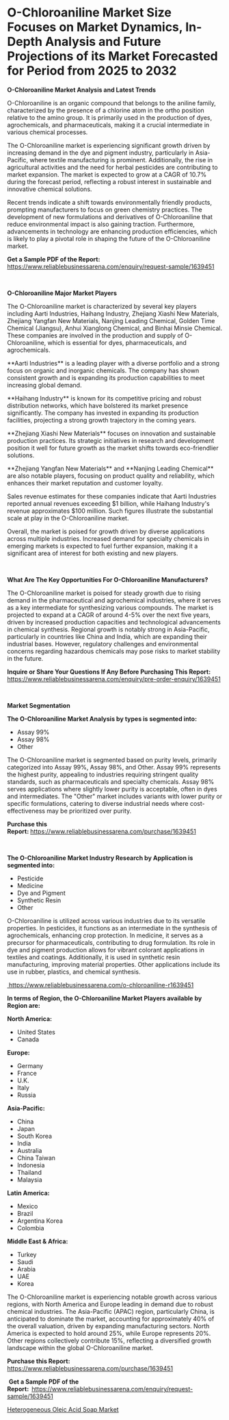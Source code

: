 <p><h1>O-Chloroaniline Market Size Focuses on Market Dynamics, In-Depth Analysis and Future Projections of its Market Forecasted for Period from 2025 to 2032</h1></p><p><strong>O-Chloroaniline Market Analysis and Latest Trends</strong></p>
<p><p>O-Chloroaniline is an organic compound that belongs to the aniline family, characterized by the presence of a chlorine atom in the ortho position relative to the amino group. It is primarily used in the production of dyes, agrochemicals, and pharmaceuticals, making it a crucial intermediate in various chemical processes. </p><p>The O-Chloroaniline market is experiencing significant growth driven by increasing demand in the dye and pigment industry, particularly in Asia-Pacific, where textile manufacturing is prominent. Additionally, the rise in agricultural activities and the need for herbal pesticides are contributing to market expansion. The market is expected to grow at a CAGR of 10.7% during the forecast period, reflecting a robust interest in sustainable and innovative chemical solutions.</p><p>Recent trends indicate a shift towards environmentally friendly products, prompting manufacturers to focus on green chemistry practices. The development of new formulations and derivatives of O-Chloroaniline that reduce environmental impact is also gaining traction. Furthermore, advancements in technology are enhancing production efficiencies, which is likely to play a pivotal role in shaping the future of the O-Chloroaniline market.</p></p>
<p><strong>Get a Sample PDF of the Report:&nbsp;</strong> <a href="https://www.reliablebusinessarena.com/enquiry/request-sample/1639451?utm_campaign=2202&utm_medium=2&utm_source=Github&utm_content=ia&utm_term=01022025&utm_id=o-chloroaniline">https://www.reliablebusinessarena.com/enquiry/request-sample/1639451</a></p>
<p>&nbsp;</p>
<p><strong>O-Chloroaniline Major Market Players</strong></p>
<p><p>The O-Chloroaniline market is characterized by several key players including Aarti Industries, Haihang Industry, Zhejiang Xiashi New Materials, Zhejiang Yangfan New Materials, Nanjing Leading Chemical, Golden Time Chemical (Jiangsu), Anhui Xianglong Chemical, and Binhai Minsie Chemical. These companies are involved in the production and supply of O-Chloroaniline, which is essential for dyes, pharmaceuticals, and agrochemicals.</p><p>**Aarti Industries** is a leading player with a diverse portfolio and a strong focus on organic and inorganic chemicals. The company has shown consistent growth and is expanding its production capabilities to meet increasing global demand. </p><p>**Haihang Industry** is known for its competitive pricing and robust distribution networks, which have bolstered its market presence significantly. The company has invested in expanding its production facilities, projecting a strong growth trajectory in the coming years.</p><p>**Zhejiang Xiashi New Materials** focuses on innovation and sustainable production practices. Its strategic initiatives in research and development position it well for future growth as the market shifts towards eco-friendlier solutions.</p><p>**Zhejiang Yangfan New Materials** and **Nanjing Leading Chemical** are also notable players, focusing on product quality and reliability, which enhances their market reputation and customer loyalty.</p><p>Sales revenue estimates for these companies indicate that Aarti Industries reported annual revenues exceeding $1 billion, while Haihang Industry's revenue approximates $100 million. Such figures illustrate the substantial scale at play in the O-Chloroaniline market. </p><p>Overall, the market is poised for growth driven by diverse applications across multiple industries. Increased demand for specialty chemicals in emerging markets is expected to fuel further expansion, making it a significant area of interest for both existing and new players.</p></p>
<p>&nbsp;</p>
<p><strong>What Are The Key Opportunities For O-Chloroaniline Manufacturers?</strong></p>
<p><p>The O-Chloroaniline market is poised for steady growth due to rising demand in the pharmaceutical and agrochemical industries, where it serves as a key intermediate for synthesizing various compounds. The market is projected to expand at a CAGR of around 4-5% over the next five years, driven by increased production capacities and technological advancements in chemical synthesis. Regional growth is notably strong in Asia-Pacific, particularly in countries like China and India, which are expanding their industrial bases. However, regulatory challenges and environmental concerns regarding hazardous chemicals may pose risks to market stability in the future.</p></p>
<p><strong>Inquire or Share Your Questions If Any Before Purchasing This Report:</strong> <a href="https://www.reliablebusinessarena.com/enquiry/pre-order-enquiry/1639451?utm_campaign=2202&utm_medium=2&utm_source=Github&utm_content=ia&utm_term=01022025&utm_id=o-chloroaniline">https://www.reliablebusinessarena.com/enquiry/pre-order-enquiry/1639451</a></p>
<p>&nbsp;</p>
<p><strong>Market Segmentation</strong></p>
<p><strong>The O-Chloroaniline Market Analysis by types is segmented into:</strong></p>
<p><ul><li>Assay 99%</li><li>Assay 98%</li><li>Other</li></ul></p>
<p><p>The O-Chloroaniline market is segmented based on purity levels, primarily categorized into Assay 99%, Assay 98%, and Other. Assay 99% represents the highest purity, appealing to industries requiring stringent quality standards, such as pharmaceuticals and specialty chemicals. Assay 98% serves applications where slightly lower purity is acceptable, often in dyes and intermediates. The "Other" market includes variants with lower purity or specific formulations, catering to diverse industrial needs where cost-effectiveness may be prioritized over purity.</p></p>
<p><strong>Purchase this Report:&nbsp;</strong><a href="https://www.reliablebusinessarena.com/purchase/1639451?utm_campaign=2202&utm_medium=2&utm_source=Github&utm_content=ia&utm_term=01022025&utm_id=o-chloroaniline">https://www.reliablebusinessarena.com/purchase/1639451</a></p>
<p>&nbsp;</p>
<p><strong>The O-Chloroaniline Market Industry Research by Application is segmented into:</strong></p>
<p><ul><li>Pesticide</li><li>Medicine</li><li>Dye and Pigment</li><li>Synthetic Resin</li><li>Other</li></ul></p>
<p><p>O-Chloroaniline is utilized across various industries due to its versatile properties. In pesticides, it functions as an intermediate in the synthesis of agrochemicals, enhancing crop protection. In medicine, it serves as a precursor for pharmaceuticals, contributing to drug formulation. Its role in dye and pigment production allows for vibrant colorant applications in textiles and coatings. Additionally, it is used in synthetic resin manufacturing, improving material properties. Other applications include its use in rubber, plastics, and chemical synthesis.</p></p>
<p><a href="https://www.reliablebusinessarena.com/o-chloroaniline-r1639451?utm_campaign=2202&utm_medium=2&utm_source=Github&utm_content=ia&utm_term=01022025&utm_id=o-chloroaniline">&nbsp;https://www.reliablebusinessarena.com/o-chloroaniline-r1639451</a></p>
<p><strong>In terms of Region, the O-Chloroaniline Market Players available by Region are:</strong></p>
<p>
    <p> <strong> North America: </strong>
        <ul>
            <li>United States</li>
            <li>Canada</li>
        </ul>
        </p> 
    <p> <strong> Europe: </strong>
        <ul>
            <li>Germany</li>
            <li>France</li>
            <li>U.K.</li>
            <li>Italy</li>
            <li>Russia</li>
        </ul>
        </p> 
    <p> <strong> Asia-Pacific: </strong>
        <ul>
            <li>China</li>
            <li>Japan</li>
            <li>South Korea</li>
            <li>India</li>
            <li>Australia</li>
            <li>China Taiwan</li>
            <li>Indonesia</li>
            <li>Thailand</li>
            <li>Malaysia</li>
        </ul>
        </p> 
    <p> <strong> Latin America: </strong>
        <ul>
            <li>Mexico</li>
            <li>Brazil</li>
            <li>Argentina Korea</li>
            <li>Colombia</li>
        </ul>
        </p> 
    <p> <strong> Middle East & Africa: </strong>
        <ul>
            <li>Turkey</li>
            <li>Saudi</li>
            <li>Arabia</li>
            <li>UAE</li>
            <li>Korea</li>
        </ul>
    </p>
    </p>
<p><p>The O-Chloroaniline market is experiencing notable growth across various regions, with North America and Europe leading in demand due to robust chemical industries. The Asia-Pacific (APAC) region, particularly China, is anticipated to dominate the market, accounting for approximately 40% of the overall valuation, driven by expanding manufacturing sectors. North America is expected to hold around 25%, while Europe represents 20%. Other regions collectively contribute 15%, reflecting a diversified growth landscape within the global O-Chloroaniline market.</p></p>
<p><strong>Purchase this Report: </strong><a href="https://www.reliablebusinessarena.com/purchase/1639451?utm_campaign=2202&utm_medium=2&utm_source=Github&utm_content=ia&utm_term=01022025&utm_id=o-chloroaniline">https://www.reliablebusinessarena.com/purchase/1639451</a></p>
<p>&nbsp;<strong>Get a Sample PDF of the Report:&nbsp;&nbsp;</strong><a href="https://www.reliablebusinessarena.com/enquiry/request-sample/1639451?utm_campaign=2202&utm_medium=2&utm_source=Github&utm_content=ia&utm_term=01022025&utm_id=o-chloroaniline">https://www.reliablebusinessarena.com/enquiry/request-sample/1639451</a></p>
<p><strong></strong></p>
<p><p><a href="https://github.com/hammelximalschid/Market-Research-Report-List-1/blob/main/heterogeneous-oleic-acid-soap-market.md?utm_campaign=2202&utm_medium=2&utm_source=Github&utm_content=ia&utm_term=01022025&utm_id=o-chloroaniline">Heterogeneous Oleic Acid Soap Market</a></p></p>
